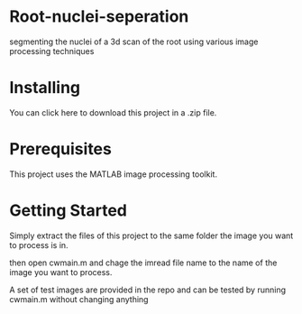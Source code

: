 # Root-nuclei-seperation
segmenting the nuclei of a 3d scan of the root using various image processing techniques 

# Installing
You can click here to download this project in a .zip file.

# Prerequisites
This project uses the MATLAB image processing toolkit.

# Getting Started
Simply extract the files of this project to the same folder the image you want to process is in.

then open cwmain.m and chage the imread file name to the name of the image you want to process.

A set of test images are provided in the repo and can be tested by running cwmain.m without changing anything
